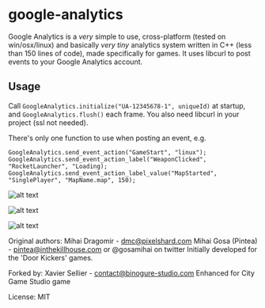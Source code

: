 # google-analytics

Google Analytics is a *very* simple to use, cross-platform (tested on win/osx/linux) and basically *very tiny* analytics system written in C++ (less than 150 lines of code), made specifically for games. It uses libcurl to post events to your Google Analytics account.

## Usage

Call `GoogleAnalytics.initialize("UA-12345678-1", uniqueId)` at startup, and `GoogleAnalytics.flush()` each frame. You also need libcurl in your project (ssl not needed).

There's only one function to use when posting an event, e.g.

```
GoogleAnalytics.send_event_action("GameStart", "linux");
GoogleAnalytics.send_event_action_label("WeaponClicked", "RocketLauncher", "Loading);
GoogleAnalytics.send_event_action_label_value("MapStarted", "SinglePlayer", "MapName.map", 150);
```

![alt text](https://user-images.githubusercontent.com/292486/33986723-206b0bc8-e0c7-11e7-9ac9-8f4f841385ed.jpg)


![alt text](https://user-images.githubusercontent.com/292486/33986724-20895b32-e0c7-11e7-8114-b203803867e4.jpg)


![alt text](https://user-images.githubusercontent.com/292486/33986722-204d395e-e0c7-11e7-8d1d-4f73cfcb577a.jpg)

Original authors:
Mihai Dragomir - dmc@pixelshard.com
Mihai Gosa (Pintea) - pintea@inthekillhouse.com or @gosamihai on twitter
Initially developed for the 'Door Kickers' games.

Forked by:
Xavier Sellier - contact@binogure-studio.com
Enhanced for City Game Studio game

License: MIT
